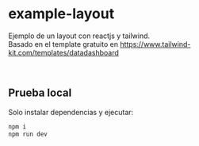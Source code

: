 # example-layout
Ejemplo de un layout con reactjs y tailwind.<br>
Basado en el template gratuito en https://www.tailwind-kit.com/templates/datadashboard

<br>

## Prueba local
Solo instalar dependencias y ejecutar:
```sh
npm i
npm run dev
```
